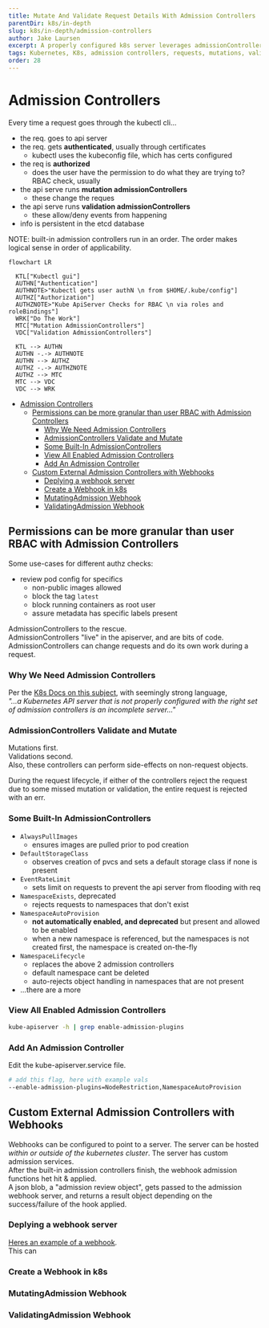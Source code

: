 ```yaml
---
title: Mutate And Validate Request Details With Admission Controllers
parentDir: k8s/in-depth
slug: k8s/in-depth/admission-controllers
author: Jake Laursen
excerpt: A properly configured k8s server leverages admissionControllers for automated request processing
tags: Kubernetes, K8s, admission controllers, requests, mutations, validations
order: 28
---
```


# Admission Controllers
Every time a request goes through the kubectl cli...
- the req. goes to api server
- the req. gets **authenticated**, usually through certificates
  - kubectl uses the kubeconfig file, which has certs configured
- the req is **authorized**
  - does the user have the permission to do what they are trying to? RBAC check, usually
- the api serve runs **mutation admissionControllers**
  - these change the reques
- the api serve runs **validation admissionControllers**
  - these allow/deny events from happening
- info is persistent in the etcd database

NOTE: built-in admission controllers run in an order. The order makes logical sense in order of applicability.  

```mermaid
flowchart LR

  KTL["Kubectl gui"]
  AUTHN["Authentication"]
  AUTHNOTE>"Kubectl gets user authN \n from $HOME/.kube/config"]
  AUTHZ["Authorization"]
  AUTHZNOTE>"Kube ApiServer Checks for RBAC \n via roles and roleBindings"]
  WRK["Do The Work"]
  MTC["Mutation AdmissionControllers"]
  VDC["Validation AdmissionControllers"]

  KTL --> AUTHN
  AUTHN -.-> AUTHNOTE
  AUTHN --> AUTHZ
  AUTHZ -.-> AUTHZNOTE
  AUTHZ --> MTC
  MTC --> VDC
  VDC --> WRK
```


- [Admission Controllers](#admission-controllers)
  - [Permissions can be more granular than user RBAC with Admission Controllers](#permissions-can-be-more-granular-than-user-rbac-with-admission-controllers)
    - [Why We Need Admission Controllers](#why-we-need-admission-controllers)
    - [AdmissionControllers Validate and Mutate](#admissioncontrollers-validate-and-mutate)
    - [Some Built-In AdmissionControllers](#some-built-in-admissioncontrollers)
    - [View All Enabled Admission Controllers](#view-all-enabled-admission-controllers)
    - [Add An Admission Controller](#add-an-admission-controller)
  - [Custom External Admission Controllers with Webhooks](#custom-external-admission-controllers-with-webhooks)
    - [Deplying a webhook server](#deplying-a-webhook-server)
    - [Create a Webhook in k8s](#create-a-webhook-in-k8s)
    - [MutatingAdmission Webhook](#mutatingadmission-webhook)
    - [ValidatingAdmission Webhook](#validatingadmission-webhook)

## Permissions can be more granular than user RBAC with Admission Controllers
Some use-cases for different authz checks:
- review pod config for specifics
  - non-public images allowed
  - block the tag `latest`
  - block running containers as root user
  - assure metadata has specific labels present

AdmissionControllers to the rescue.  
AdmissionControllers "live" in the apiserver, and are bits of code.  
AdmissionControllers can change requests and do its own work during a request.  

### Why We Need Admission Controllers
Per the [K8s Docs on this subject](https://kubernetes.io/docs/reference/access-authn-authz/admission-controllers/#why-do-i-need-them), with seemingly strong language,  
_"...a Kubernetes API server that is not properly configured with the right set of admission controllers is an incomplete server..."_

### AdmissionControllers Validate and Mutate
Mutations first.  
Validations second.  
Also, these controllers can perform side-effects on non-request objects.  

During the request lifecycle, if either of the controllers reject the request due to some missed mutation or validation, the entire request is rejected with an err.  

### Some Built-In AdmissionControllers
- `AlwaysPullImages`
  - ensures images are pulled prior to pod creation
- `DefaultStorageClass`
  - observes creation of pvcs and sets a default storage class if none is present
- `EventRateLimit`
  - sets limit on requests to prevent the api server from flooding with req
- `NamespaceExists`, deprecated
  - rejects requests to namespaces that don't exist
- `NamespaceAutoProvision`
  - **not automatically enabled, and deprecated** but present and allowed to be enabled
  - when a new namespace is referenced, but the namespaces is not created first, the namespace is created on-the-fly
- `NamespaceLifecycle`
  - replaces the above 2 admission controllers
  - default namespace cant be deleted
  - auto-rejects object handling in namespaces that are not present
- ...there are a more

### View All Enabled Admission Controllers
```bash
kube-apiserver -h | grep enable-admission-plugins
```  
### Add An Admission Controller
Edit the kube-apiserver.service file.  
```bash
# add this flag, here with example vals
--enable-admission-plugins=NodeRestriction,NamespaceAutoProvision
```


## Custom External Admission Controllers with Webhooks
Webhooks can be configured to point to a server. The server can be hosted _within or outside of the kubernetes cluster_. The server has custom admission services.  
After the built-in admission controllers finish, the webhook admission functions het hit & applied.   
A json blob, a "admission review object", gets passed to the admission webhook server, and returns a result object depending on the success/failure of the hook applied.  
### Deplying a webhook server
[Heres an example of a webhook](https://github.com/kubernetes/kubernetes/blob/v1.13.0/test/images/webhook/main.go).  
This can 
### Create a Webhook in k8s

### MutatingAdmission Webhook
### ValidatingAdmission Webhook
